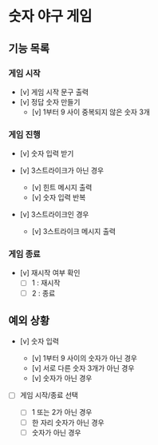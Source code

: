 # 숫자 야구 게임

## 기능 목록

### 게임 시작

- [v] 게임 시작 문구 출력
- [v] 정답 숫자 만들기
  - [v] 1부터 9 사이 중복되지 않은 숫자 3개

### 게임 진행

- [v] 숫자 입력 받기
- [v] 3스트라이크가 아닌 경우

  - [v] 힌트 메시지 출력
  - [v] 숫자 입력 반복

- [v] 3스트라이크인 경우
  - [v] 3스트라이크 메시지 출력

### 게임 종료

- [v] 재시작 여부 확인
  - [ ] 1 : 재시작
  - [ ] 2 : 종료

## 예외 상황

- [v] 숫자 입력

  - [v] 1부터 9 사이의 숫자가 아닌 경우
  - [v] 서로 다른 숫자 3개가 아닌 경우
  - [v] 숫자가 아닌 경우

- [ ] 게임 시작/종료 선택

  - [ ] 1 또는 2가 아닌 경우
  - [ ] 한 자리 숫자가 아닌 경우
  - [ ] 숫자가 아닌 경우
